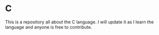 # C
This is a repository all about the C language. I will update it as I learn the language and anyone is free to contribute.
